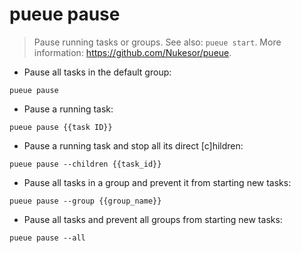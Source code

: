 # pueue pause

> Pause running tasks or groups.
> See also: `pueue start`.
> More information: <https://github.com/Nukesor/pueue>.

- Pause all tasks in the default group:

`pueue pause`

- Pause a running task:

`pueue pause {{task ID}}`

- Pause a running task and stop all its direct [c]hildren:

`pueue pause --children {{task_id}}`

- Pause all tasks in a group and prevent it from starting new tasks:

`pueue pause --group {{group_name}}`

- Pause all tasks and prevent all groups from starting new tasks:

`pueue pause --all`
